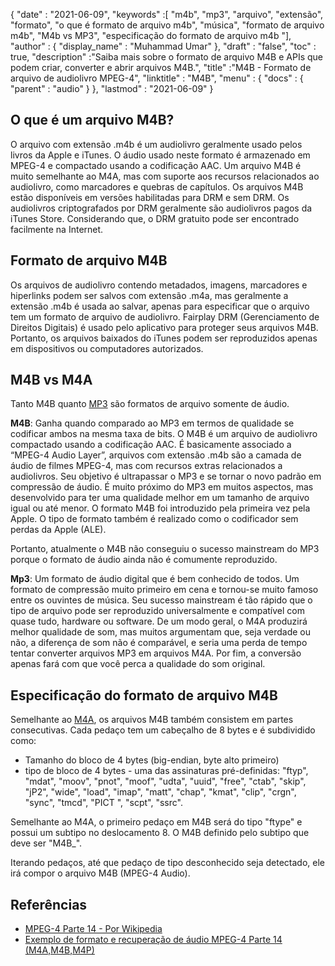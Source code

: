 {
  "date" : "2021-06-09",
  "keywords" :[ "m4b", "mp3", "arquivo", "extensão", "formato", "o que é formato de arquivo m4b", "música", "formato de arquivo m4b", "M4b vs MP3", "especificação do formato de arquivo m4b "],
  "author" : {
    "display_name" : "Muhammad Umar"
},
  "draft" : "false",
  "toc" : true,
  "description" :"Saiba mais sobre o formato de arquivo M4B e APIs que podem criar, converter e abrir arquivos M4B.",
  "title" :"M4B - Formato de arquivo de audiolivro MPEG-4",
  "linktitle" : "M4B",
  "menu" : {
    "docs" : {
      "parent" : "audio"
}
},
  "lastmod" : "2021-06-09"
}

## O que é um arquivo M4B?

O arquivo com extensão .m4b é um audiolivro geralmente usado pelos livros da Apple e iTunes. O áudio usado neste formato é armazenado em MPEG-4 e compactado usando a codificação AAC. Um arquivo M4B é muito semelhante ao M4A, mas com suporte aos recursos relacionados ao audiolivro, como marcadores e quebras de capítulos. Os arquivos M4B estão disponíveis em versões habilitadas para DRM e sem DRM. Os audiolivros criptografados por DRM geralmente são audiolivros pagos da iTunes Store. Considerando que, o DRM gratuito pode ser encontrado facilmente na Internet.

## Formato de arquivo M4B

Os arquivos de audiolivro contendo metadados, imagens, marcadores e hiperlinks podem ser salvos com extensão .m4a, mas geralmente a extensão .m4b é usada ao salvar, apenas para especificar que o arquivo tem um formato de arquivo de audiolivro. Fairplay DRM (Gerenciamento de Direitos Digitais) é usado pelo aplicativo para proteger seus arquivos M4B. Portanto, os arquivos baixados do iTunes podem ser reproduzidos apenas em dispositivos ou computadores autorizados.


## M4B vs M4A

Tanto M4B quanto [MP3](/audio/mp3/) são formatos de arquivo somente de áudio.

**M4B**: Ganha quando comparado ao MP3 em termos de qualidade se codificar ambos na mesma taxa de bits. O M4B é um arquivo de audiolivro compactado usando a codificação AAC. É basicamente associado a “MPEG-4 Audio Layer”, arquivos com extensão .m4b são a camada de áudio de filmes MPEG-4, mas com recursos extras relacionados a audiolivros. Seu objetivo é ultrapassar o MP3 e se tornar o novo padrão em compressão de áudio. É muito próximo do MP3 em muitos aspectos, mas desenvolvido para ter uma qualidade melhor em um tamanho de arquivo igual ou até menor. O formato M4B foi introduzido pela primeira vez pela Apple. O tipo de formato também é realizado como o codificador sem perdas da Apple (ALE).

Portanto, atualmente o M4B não conseguiu o sucesso mainstream do MP3 porque o formato de áudio ainda não é comumente reproduzido.

**Mp3**: Um formato de áudio digital que é bem conhecido de todos. Um formato de compressão muito primeiro em cena e tornou-se muito famoso entre os ouvintes de música. Seu sucesso mainstream é tão rápido que o tipo de arquivo pode ser reproduzido universalmente e compatível com quase tudo, hardware ou software. De um modo geral, o M4A produzirá melhor qualidade de som, mas muitos argumentam que, seja verdade ou não, a diferença de som não é comparável, e seria uma perda de tempo tentar converter arquivos MP3 em arquivos M4A. Por fim, a conversão apenas fará com que você perca a qualidade do som original.

## Especificação do formato de arquivo M4B

Semelhante ao [M4A](/pt/audio/m4a/), os arquivos M4B também consistem em partes consecutivas. Cada pedaço tem um cabeçalho de 8 bytes e é subdividido como:
- Tamanho do bloco de 4 bytes (big-endian, byte alto primeiro)
- tipo de bloco de 4 bytes - uma das assinaturas pré-definidas: "ftyp", "mdat", "moov", "pnot", "moof", "udta", "uuid", "free", "ctab", "skip", "jP2", "wide", "load", "imap", "matt", "chap", "kmat", "clip", "crgn", "sync", "tmcd", "PICT ", "scpt", "ssrc".

Semelhante ao M4A, o primeiro pedaço em M4B será do tipo "ftype" e possui um subtipo no deslocamento 8. O M4B definido pelo subtipo que deve ser "M4B_".

Iterando pedaços, até que pedaço de tipo desconhecido seja detectado, ele irá compor o arquivo M4B (MPEG-4 Audio).

## Referências

* [MPEG-4 Parte 14 - Por Wikipedia](https://en.wikipedia.org/wiki/MPEG-4_Part_14)
* [Exemplo de formato e recuperação de áudio MPEG-4 Parte 14 (M4A,M4B,M4P)](https://www.file-recovery.com/m4a-signature-format.htm)

